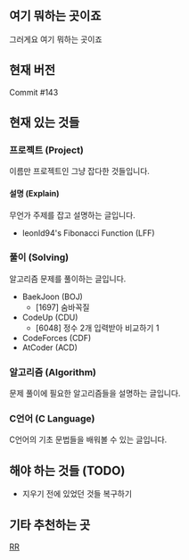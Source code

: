## 여기 뭐하는 곳이죠
그러게요 여기 뭐하는 곳이죠

## 현재 버전
Commit #143

## 현재 있는 것들

### 프로젝트 (Project)
이름만 프로젝트인 그냥 잡다한 것들입니다.

#### 설명 (Explain)
무언가 주제를 잡고 설명하는 글입니다.
- leonld94's Fibonacci Function (LFF)

### 풀이 (Solving)
알고리즘 문제를 풀이하는 글입니다.
- BaekJoon (BOJ)
    - \[1697\] 숨바꼭질
- CodeUp (CDU)
    - \[6048\] 정수 2개 입력받아 비교하기 1
- CodeForces (CDF)
- AtCoder (ACD)

### 알고리즘 (Algorithm)
문제 풀이에 필요한 알고리즘들을 설명하는 글입니다.

### C언어 (C Language)
C언어의 기초 문법들을 배워볼 수 있는 글입니다.

## 해야 하는 것들 (TODO)
- 지우기 전에 있었던 것들 복구하기

## 기타 추천하는 곳
[RR](https://www.youtube.com/watch?v=dQw4w9WgXcQ)